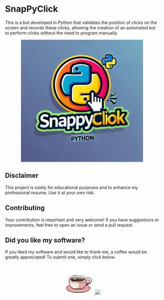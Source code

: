 # SnapPyClick
This is a bot developed in Python that validates the position of clicks on the screen and records these clicks, allowing the creation of an automated bot to perform clicks without the need to program manually.

<div align="center">
    <img src="https://github.com/luisacoutinho06/snappyclick/blob/main/img/Logo%20%20-%20SnapPYClick.png" width="400px" height="400px"/>
</div>

## Disclaimer

This project is solely for educational purposes and to enhance my professional resume. Use it at your own risk.


## Contributing

Your contribution is important and very welcome! If you have suggestions or improvements, feel free to open an issue or send a pull request.


## Did you like my software?

If you liked my software and would like to thank me, a coffee would be greatly appreciated! To submit one, simply click below.

<div align="center">
    <a href="https://www.paypal.com/donate/?business=Y9A7BVTWYXA42&no_recurring=0&item_name=%0ACool%21+It+looks+like+you+want+to+buy+me+a+coffee.+Feel+free+to+contribute+any+amount.%0A%0AI+hope+you+are+enjoying+my+click+bot%21&currency_code=BRL">
        <img src="https://github.com/luisacoutinho06/snappyclick/blob/main/img/coffe.gif" width="100" alt="Pay me a coffee">
    </a>
        <a href="https://www.paypal.com/donate/?business=Y9A7BVTWYXA42&no_recurring=0&item_name=%0ACool%21+It+looks+like+you+want+to+buy+me+a+coffee.+Feel+free+to+contribute+any+amount.%0A%0AI+hope+you+are+enjoying+my+click+bot%21&currency_code=BRL">
       <img src="https://readme-typing-svg.herokuapp.com/?lines=Buy+me+a+coffee!&font=Fira%20Code&color=%FFC0CB&center=true&width=280&height=50">
    </a>
</div>
